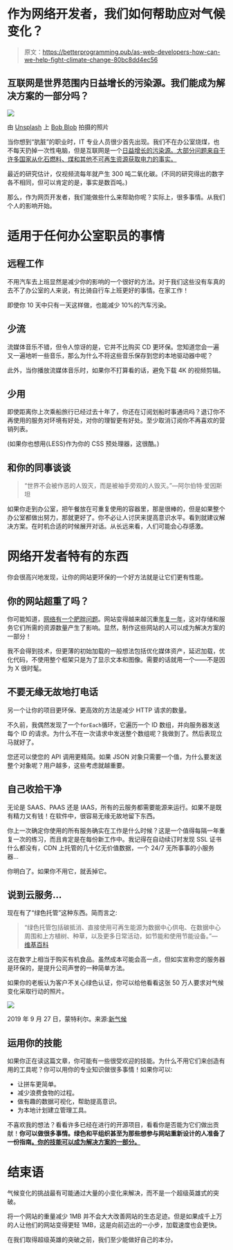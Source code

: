 # 作为网络开发者，我们如何帮助应对气候变化？

> 原文：<https://betterprogramming.pub/as-web-developers-how-can-we-help-fight-climate-change-80bc8dd4ec56>

## 互联网是世界范围内日益增长的污染源。我们能成为解决方案的一部分吗？

![](img/14a254b2eb1ac92e784f4d21e722d11e.png)

由 [Unsplash](https://unsplash.com?utm_source=medium&utm_medium=referral) 上 [Bob Blob](https://unsplash.com/@bob_blob?utm_source=medium&utm_medium=referral) 拍摄的照片

当你想到“肮脏”的职业时，IT 专业人员很少首先出现。我们不在办公室烧煤，也不每天扔掉一次性电脑，但是互联网是一个[日益增长的污染源。大部分问题来自于许多国家从化石燃料、煤和其他不可再生资源获取电力的事实。](https://www.mdpi.com/2071-1050/10/9/3027)

最近的研究估计，仅视频流每年就产生 300 吨二氧化碳。(不同的研究得出的数字各不相同，但可以肯定的是，事实是数百吨。)

那么，作为网页开发者，我们能做些什么来帮助你呢？实际上，很多事情。从我们个人的影响开始。

# 适用于任何办公室职员的事情

## 远程工作

不用汽车去上班显然是减少你的影响的一个很好的方法。对于我们这些没有车真的去不了办公室的人来说，有比骑自行车上班更好的事情。在家工作！

即使你 10 天中只有一天这样做，也能减少 10%的汽车污染。

## 少流

流媒体音乐不错，但令人惊讶的是，它并不比购买 CD 更环保。您知道您会一遍又一遍地听一些音乐，那么为什么不将这些音乐保存到您的本地驱动器中呢？

此外，当你播放流媒体音乐时，如果你不打算看的话，避免下载 4K 的视频剪辑。

## 少用

即使距离你上次乘船旅行已经过去十年了，你还在订阅划船时事通讯吗？退订你不再使用的服务对环境有好处，对你的理智更有好处。至少取消订阅你不再喜欢的营销列表。

(如果你也想用{LESS}作为你的 CSS 预处理器，这很酷。)

## 和你的同事谈谈

> “世界不会被作恶的人毁灭，而是被袖手旁观的人毁灭。”―阿尔伯特·爱因斯坦

如果你走到办公室，把午餐放在可重复使用的容器里，那是很棒的，但是如果整个办公室都做出努力，那就更好了。你不必让人讨厌来提高意识水平。看到就建议解决方案。在时机合适的时候展开对话。从长远来看，人们可能会心存感激。

# 网络开发者特有的东西

你会很高兴地发现，让你的网站更环保的一个好方法就是让它们更有性能。

## 你的网站超重了吗？

你可能知道，[网络有一个肥胖问题](https://idlewords.com/talks/website_obesity.htm)。网站变得越来越沉重[年复一年](https://httparchive.org/reports/page-weight)，这对存储和服务它们所需的资源数量产生了影响。显然，制作这些网站的人可以成为解决方案的一部分！

我不会得到技术，但更薄的初始加载的一般想法包括优化媒体资产，延迟加载，优化代码，不使用整个框架只是为了显示文本和图像。需要的话就用一个——不是因为 X 很时髦。

## 不要无缘无故地打电话

另一个让你的项目更环保、更高效的方法是减少 HTTP 请求的数量。

不久前，我偶然发现了一个`forEach`循环，它遍历一个 ID 数组，并向服务器发送每个 ID 的请求。为什么不在一次请求中发送整个数组呢？我做到了。然后表现立马就好了。

您还可以使您的 API 调用更精简。如果 JSON 对象只需要一个值，为什么要发送整个对象呢？用户越多，这些考虑就越重要。

## 自己收拾干净

无论是 SAAS、PAAS 还是 IAAS，所有的云服务都需要能源来运行。如果不是既有精力又有钱！在软件中，很容易无缘无故地留下东西。

你上一次确定你使用的所有服务确实在工作是什么时候？这是一个值得每隔一年重复一次的练习，而且肯定是在每份新工作中。我记得在自动续订时发现 SSL 证书什么都没有，CDN 上托管的几十亿无价值数据，一个 24/7 无所事事的小服务器…

你明白了。如果你不用它，就丢掉它。

## 说到云服务…

现在有了“绿色托管”这种东西。简而言之:

> “绿色托管包括碳抵消、直接使用可再生能源为数据中心供电、在数据中心周围和上方植树、种草，以及更多日常活动，如节能和使用节能设备。”― [维基百科](https://en.wikipedia.org/wiki/Green_hosting)

这在数字上相当于购买有机食品。虽然成本可能会高一点，但如实宣称您的服务器是环保的，是提升公司声誉的一种简单方法。

如果你的老板认为客户不关心绿色认证，你可以给他看看这张 50 万人要求对气候变化采取行动的照片。

![](img/b9315b5f4234e9602eb8f332a9b8f3bc.png)

2019 年 9 月 27 日，蒙特利尔。来源:[新气候](https://thenewclimate.com/2019/09/28/millions-marched-for-climate-heres-whats-next/)

## 运用你的技能

如果你正在读这篇文章，你可能有一些很受欢迎的技能。为什么不用它们来创造有用的工具呢？你可以用你的专业知识做很多事情！如果你可以:

*   让拼车更简单。
*   减少浪费食物的过程。
*   做有趣的数据可视化，帮助提高意识。
*   为本地计划建立管理工具。

不喜欢我的想法？看看许多已经在进行的开源项目，看看你是否能为它们做出贡献！**你可以做很多事情。绿色和平组织甚至为那些想参与网站重新设计的人准备了一份指南[。你的技能可以成为解决方案的一部分。](https://planet4.greenpeace.org/handbook/dev-contribute-to-planet4/)**

# 结束语

气候变化的挑战最有可能通过大量的小变化来解决，而不是一个超级英雄式的突破。

将一个网站的重量减少 1MB 并不会大大改善网站的生态足迹。但是如果成千上万的人让他们的网站变得更轻 1MB，这是向前迈出的一小步，加载速度也会更快。

在我们取得超级英雄的突破之前，我们至少能做好自己的本分。